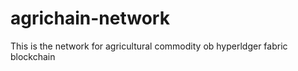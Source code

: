 # agrichain-network

This is the network for agricultural commodity ob hyperldger fabric blockchain
